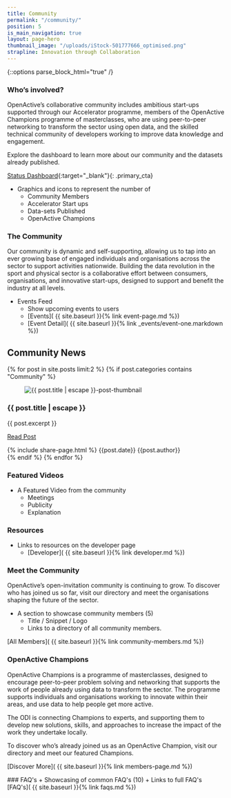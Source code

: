 ```yaml
---
title: Community
permalink: "/community/"
position: 5
is_main_navigation: true
layout: page-hero
thumbnail_image: "/uploads/iStock-501777666_optimised.png"
strapline: Innovation through Collaboration
---
```


{::options parse_block_html="true" /}




<!-- <article markdown="0" class="hero--sub"> -->

<!-- <i class="line-graphic">{% include slim-line-graphic.svg %}</i> -->

<!-- <div> -->

<!-- <h1>Community</h1> -->
<!-- <p>Innovation through Collaboration</p> -->


<!-- </div> -->
<!-- <figure> -->
<!-- <div style="background: url({{ site.url }}/openactive/assets/images/sideplank.jpg)center center / cover no-repeat;"></div> -->
<!-- </figure> -->

<!-- </article> -->

<article>
<div class="one">

### Who’s involved?

OpenActive’s collaborative community includes ambitious start-ups supported through our Accelerator programme, members of the OpenActive Champions programme of masterclasses, who are using peer-to-peer networking to transform the sector using open data, and the skilled technical community of developers working to improve data knowledge and engagement.

Explore the dashboard to learn more about our community and the datasets already published.

[Status Dashboard](http://status.openactive.io/){:target="_blank"}{: .primary_cta}


+ Graphics and icons to represent the number of
    + Community Members
    + Accelerator Start ups
    + Data-sets Published
    + OpenActive Champions

</div>
</article>



<article>
<div class="one">

### The Community
Our community is dynamic and self-supporting, allowing us to tap into an ever growing base of engaged individuals and organisations across the sector to support activities nationwide. Building the data revolution in the sport and physical sector is a collaborative effort between consumers, organisations, and innovative start-ups, designed to support and benefit the industry at all levels.


+ Events Feed
    + Show upcoming events to users
    + [Events]( {{ site.baseurl }}{% link event-page.md %})    
    + [Event Detail]( {{ site.baseurl }}{% link _events/event-one.markdown  %})   

</div>
</article>

<article class="post-list title-row">
<h2 class="sub-heading-two"> Community News</h2>
{% for post in site.posts limit:2 %}
{% if post.categories contains "Community" %}
<div class="two" id="post-{{ forloop.index }}">
<figure role="group">
<img src="{{post.thumbnail_image | relative_url}}" alt="{{ post.title | escape }}-post-thumbnail">
</figure>
<h3>{{ post.title | escape }}</h3>
<div class="subgrid brand-one-b">
<div class="two twoleft">

{{ post.excerpt }}

<a class="button-primary" href="{{ post.url | relative_url }}">Read Post</a>
</div>

<div class="two twoleft">
{% include share-page.html %}
{{post.date}}
{{post.author}}
</div>
</div>
</div>
{% endif %}
{% endfor %}
</article>



<article>
<div class="one">

### Featured Videos 
+ A Featured Video from the community
    + Meetings
    + Publicity
    + Explanation 

</div>
</article>

<article>
<div class="one">

### Resources
+ Links to resources on the developer page
    + [Developer]( {{ site.baseurl }}{% link developer.md %})  

</div>
</article>

<article>
<div class="one">

### Meet the Community

OpenActive’s open-invitation community is continuing to grow. To discover who has joined us so far, visit our directory and meet the organisations shaping the future of the sector.

+ A section to showcase community members (5)
    + Title / Snippet / Logo 
    + Links to a directory of all community members. 
    
    
[All Members]( {{ site.baseurl }}{% link community-members.md %})  

</div>
</article>

<article>
<div class="one">

### OpenActive Champions

OpenActive Champions is a programme of masterclasses, designed to encourage peer-to-peer problem solving and networking that supports the work of people already using data to transform the sector. The programme supports individuals and organisations working to innovate within their areas, and use data to help people get more active.

The ODI is connecting Champions to experts, and supporting them to develop new solutions, skills, and approaches to increase the impact of the work they undertake locally.

To discover who’s already joined us as an OpenActive Champion, visit our directory and meet our featured Champions. 

[Discover More]( {{ site.baseurl }}{% link members-page.md %})  

</div>
</article>

<article>
<div class="one">
### FAQ's 
+ Showcasing of common FAQ's (10)
+ Links to full FAQ's [FAQ's]( {{ site.baseurl }}{% link faqs.md %})  

</div>
</article>
